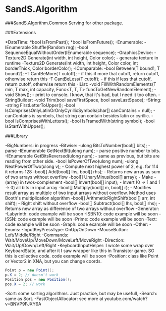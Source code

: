 # SandS.Algorithm

###SandS.Algorithm.Common
Serving for other package.

###Extensions

*DateTime:
 *bool IsFromPast();
 *bool IsFromFuture();
-Enumerable:
 -IEnumerable<T> Shuffle<T>(Random rng);
 -bool SequenceEqualWithoutOrder<T>(IEnumerable<T> sequence);
-GraphicsDevice:
 -Texture2D Generate(int width, int height, Color color); - generate texture in runtime
 -Texture2D Generate(int width, int height, Color color, int borderThick, Color borderColor);
-IComparable<T>:
 -bool Between<T>(T bound1, T bound2);
 -T CantBeMore<T>(T cutoff); - if this if more that cutoff, return cutoff, otherwise return this
 -T CantBeLess<T>(T cutoff); - if this if less that cutoff, return cutoff, otherwise return this
-IList:
 -void FillWithRandomElements<T>(T min, T max, int capacity, Func<T, T, T> funcToGetNewRandomElement);
 -void Show<T>(); - print to console. I know, that it's bad, but I need it too often.
-StringBuilder:
 -void Trim(bool saveFirstSpace, bool saveLastSpace);
-String:
 -string FirstLetterToUpper();
 -bool IsComprisesOnlyLatinOrOnlyCyrillicSymbols(char[] canContains = null); - canContains is symbols, that string can contain besides latin or cyrillic.
 -bool IsComprisesWithLetters();
 -bool IsFramedWith(string symbol);
 -bool IsStartWithUpper();
    
###Library

-BigNumbers: in progress
-Bitwise:
 -ulong BitsToNumber(bool[] bits); - parse
 -IEnumerable<bool> GetNextBit(ulong num); - parse positive number to bits.
 -IEnumerable<bool> GetBitsReversed(ulong num); - same as previous, but bits are reading from other side.
 -bool IsPowerOfTwo(ulong num);
 -ulong NextPowerOfTwo(ulong v); - Compute next highest power of 2, e.g. for 114 it returns 128
 -bool[] Add(bool[] lhs, bool[] rhs); - Returns new array as sum of two arrays without overflow
 -bool[] UnaryMinus(bool[] array); - Make -(array) in twos-complement
 -bool[] Invert(bool[] input); - Invert (0 -> 1 and 1 -> 0) all bits in input array
 -bool[] Multiply(bool[] m, bool[] r); - Modifies result array as multiple of two input arrays without overflow. Method uses Booth's multiplication algorithm
 -bool[] ArithmeticRightShift(bool[] arr, int shift); - Right shift without overflow
 -bool[] Subtract(bool[] lhs, bool[] rhs); - Returns new array as difference of two arrays without overflow
-Generator:
 -Labyrinth: code example will be soon
 -ISBN10: code example will be soon
 -ISSN: code example will be soon
 -Prime: code example will be soon
 -Text: code example will be soon
-Graph: code example will be soon
-Other:
 -Enums:
  -InputKeyPressType: OnUp/OnDown
  -MouseButton: Left/Middle/Right
  -Commands: Wait/MoveUp/MoveDown/MoveLeft/MoveRight
  -Direction: Wait/Up/Down/Left/Right
 -KeyboardInputHelper: I wrote some wrap over KeyboardState, and after it I saw wrapper like this in Transistor game. SO this is collective code. code example will be soon
 -Position: class like Point or Vector2 in XNA, but you can change coords.
```csharp
Point p = new Point();
p.X = 2; // doesn't work
Position pos = new Position();
pos.X = 2; // work
```
 -Sort: some sorting algorithms. Just practice, but may be usefull,
 -Search: same as Sort.
 -FastObjectAllocator: see more at youtube.com/watch?v=BNVP9FJXY6A
